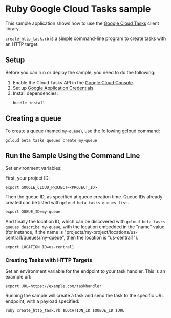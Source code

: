 # Ruby Google Cloud Tasks sample

This sample application shows how to use the
[Google Cloud Tasks](https://cloud.google.com/cloud-tasks/) client library.

`create_http_task.rb` is a simple command-line program to create tasks with an
HTTP target.

## Setup

Before you can run or deploy the sample, you need to do the following:

1.  Enable the Cloud Tasks API in the [Google Cloud Console](https://console.cloud.google.com/apis/api/tasks.googleapis.com).
1.  Set up [Google Application Credentials](https://cloud.google.com/docs/authentication/getting-started).
1.  Install dependencies:
    ```
    bundle install
    ```

## Creating a queue

To create a queue (named `my-queue`), use the following gcloud command:

    gcloud beta tasks queues create my-queue


## Run the Sample Using the Command Line

Set environment variables:

First, your project ID:

```
export GOOGLE_CLOUD_PROJECT=<PROJECT_ID>
```

Then the queue ID, as specified at queue creation time. Queue IDs already
created can be listed with `gcloud beta tasks queues list`.

```
export QUEUE_ID=my-queue
```

And finally the location ID, which can be discovered with
`gcloud beta tasks queues describe my-queue`, with the location embedded in
the "name" value (for instance, if the name is
"projects/my-project/locations/us-central1/queues/my-queue", then the
location is "us-central1").

```
export LOCATION_ID=us-central1
```

### Creating Tasks with HTTP Targets
Set an environment variable for the endpoint to your task handler. This is an
example url:

```
export URL=https://example.com/taskhandler
```
Running the sample will create a task and send the task to the specific URL
endpoint, with a payload specified:

```
ruby create_http_task.rb $LOCATION_ID $QUEUE_ID $URL
```
